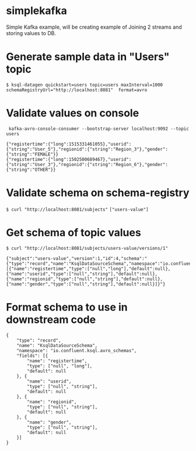# simplekafka
Simple Kafka example, will be creating example of Joining 2 streams and storing values to DB.

# Generate sample data in "Users" topic
`$ ksql-datagen quickstart=users topic=users maxInterval=1000 schemaRegistryUrl="http://localhost:8081"  format=avro`

# Validate values on console
` kafka-avro-console-consumer --bootstrap-server localhost:9092 --topic users`
```{"registertime":{"long":1509648776964},"userid":{"string":"User_4"},"regionid":{"string":"Region_2"},"gender":{"string":"OTHER"}}
{"registertime":{"long":1515331461055},"userid":{"string":"User_5"},"regionid":{"string":"Region_3"},"gender":{"string":"FEMALE"}}
{"registertime":{"long":1502500689467},"userid":{"string":"User_3"},"regionid":{"string":"Region_6"},"gender":{"string":"OTHER"}}
```

# Validate schema on schema-registry
`$ curl "http://localhost:8081/subjects"`
`["users-value"]`

# Get schema of topic values
`$ curl "http://localhost:8081/subjects/users-value/versions/1"`
```
{"subject":"users-value","version":1,"id":4,"schema":"{"type":"record","name":"KsqlDataSourceSchema","namespace":"io.confluent.ksql.avro_schemas","fields":[{"name":"registertime","type":["null","long"],"default":null},{"name":"userid","type":["null","string"],"default":null},{"name":"regionid","type":["null","string"],"default":null},{"name":"gender","type":["null","string"],"default":null}]}"}
```

# Format schema to use in downstream code
```
{
	"type": "record",
	"name": "KsqlDataSourceSchema",
	"namespace": "io.confluent.ksql.avro_schemas",
	"fields": [{
		"name": "registertime",
		"type": ["null", "long"],
		"default": null
	}, {
		"name": "userid",
		"type": ["null", "string"],
		"default": null
	}, {
		"name": "regionid",
		"type": ["null", "string"],
		"default": null
	}, {
		"name": "gender",
		"type": ["null", "string"],
		"default": null
	}]
}
```
